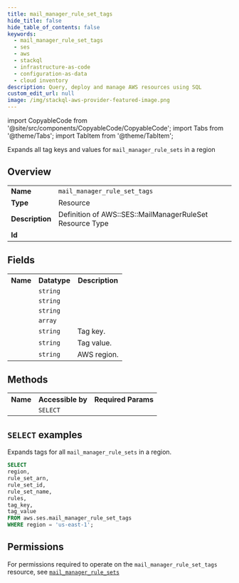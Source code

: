 ```yaml
---
title: mail_manager_rule_set_tags
hide_title: false
hide_table_of_contents: false
keywords:
  - mail_manager_rule_set_tags
  - ses
  - aws
  - stackql
  - infrastructure-as-code
  - configuration-as-data
  - cloud inventory
description: Query, deploy and manage AWS resources using SQL
custom_edit_url: null
image: /img/stackql-aws-provider-featured-image.png
---
```


import CopyableCode from '@site/src/components/CopyableCode/CopyableCode';
import Tabs from '@theme/Tabs';
import TabItem from '@theme/TabItem';

Expands all tag keys and values for <code>mail_manager_rule_sets</code> in a region

## Overview
<table>
<tbody>
<tr><td><b>Name</b></td><td><code>mail_manager_rule_set_tags</code></td></tr>
<tr><td><b>Type</b></td><td>Resource</td></tr>
<tr><td><b>Description</b></td><td>Definition of AWS::SES::MailManagerRuleSet Resource Type</td></tr>
<tr><td><b>Id</b></td><td><CopyableCode code="aws.ses.mail_manager_rule_set_tags" /></td></tr>
</tbody>
</table>

## Fields
<table>
<tbody>
<tr><th>Name</th><th>Datatype</th><th>Description</th></tr><tr><td><CopyableCode code="rule_set_arn" /></td><td><code>string</code></td><td></td></tr>
<tr><td><CopyableCode code="rule_set_id" /></td><td><code>string</code></td><td></td></tr>
<tr><td><CopyableCode code="rule_set_name" /></td><td><code>string</code></td><td></td></tr>
<tr><td><CopyableCode code="rules" /></td><td><code>array</code></td><td></td></tr>
<tr><td><CopyableCode code="tag_key" /></td><td><code>string</code></td><td>Tag key.</td></tr>
<tr><td><CopyableCode code="tag_value" /></td><td><code>string</code></td><td>Tag value.</td></tr>
<tr><td><CopyableCode code="region" /></td><td><code>string</code></td><td>AWS region.</td></tr>
</tbody>
</table>

## Methods

<table>
<tbody>
  <tr>
    <th>Name</th>
    <th>Accessible by</th>
    <th>Required Params</th>
  </tr>
  <tr>
    <td><CopyableCode code="list_resources" /></td>
    <td><code>SELECT</code></td>
    <td><CopyableCode code="region" /></td>
  </tr>
</tbody>
</table>

## `SELECT` examples
Expands tags for all <code>mail_manager_rule_sets</code> in a region.
```sql
SELECT
region,
rule_set_arn,
rule_set_id,
rule_set_name,
rules,
tag_key,
tag_value
FROM aws.ses.mail_manager_rule_set_tags
WHERE region = 'us-east-1';
```


## Permissions

For permissions required to operate on the <code>mail_manager_rule_set_tags</code> resource, see <a href="/services/ses/mail_manager_rule_sets/#permissions"><code>mail_manager_rule_sets</code></a>

